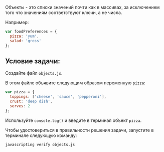 Объекты - это списки значений почти как в массивах, за исключением того что значениям соответствуют ключи, а не числа.

Например:

```js
var foodPreferences = {
  pizza: 'yum',
  salad: 'gross'
};
```

## Условие задачи:

Создайте файл `objects.js`.

В этом файле объявите следующим образом переменную `pizza`:

```js
var pizza = {
  toppings: ['cheese', 'sauce', 'pepperoni'],
  crust: 'deep dish',
  serves: 2
};
```

Используйте `console.log()` и введите в терминал объект `pizza`.

Чтобы удостовериться в правильности решения задачи, запустите в терминале следующую команду:

```bash
javascripting verify objects.js
```

